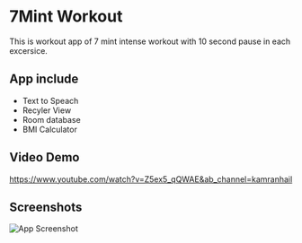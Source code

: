 
# 7Mint Workout

This is workout app of  7 mint intense workout  with 10 second pause in each excersice. 
## App include 
- Text to Speach 
- Recyler View 
- Room database 
- BMI  Calculator 


## Video Demo 
https://www.youtube.com/watch?v=Z5ex5_qQWAE&ab_channel=kamranhail
## Screenshots
![App Screenshot](https://github.com/kamranhail/7Mint-Workout/blob/master/screenshots)
